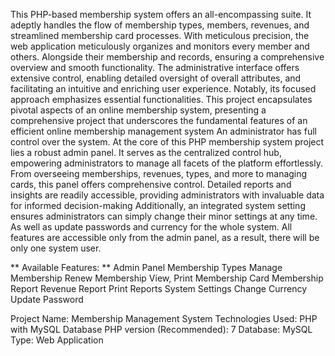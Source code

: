 This PHP-based membership system offers an all-encompassing suite. It adeptly handles the flow of membership types, members, revenues, and streamlined membership card processes. With meticulous precision, the web application meticulously organizes and monitors every member and others. Alongside their membership and records, ensuring a comprehensive overview and smooth functionality. The administrative interface offers extensive control, enabling detailed oversight of overall attributes, and facilitating an intuitive and enriching user experience. Notably, its focused approach emphasizes essential functionalities. This project encapsulates pivotal aspects of an online membership system, presenting a comprehensive project that underscores the fundamental features of an efficient online membership management system
An administrator has full control over the system. At the core of this PHP membership system project lies a robust admin panel. It serves as the centralized control hub, empowering administrators to manage all facets of the platform effortlessly. From overseeing memberships, revenues, types, and more to managing cards, this panel offers comprehensive control. Detailed reports and insights are readily accessible, providing administrators with invaluable data for informed decision-making Additionally, an integrated system setting ensures administrators can simply change their minor settings at any time. As well as update passwords and currency for the whole system. All features are accessible only from the admin panel, as a result, there will be only one system user.


** Available Features: **
Admin Panel
Membership Types
Manage Membership
Renew Membership
View, Print Membership Card
Membership Report
Revenue Report
Print Reports
System Settings
Change Currency
Update Password


Project Name: Membership Management System 
Technologies Used: PHP with MySQL Database 
PHP version (Recommended): 7 Database: MySQL 
Type: Web Application

